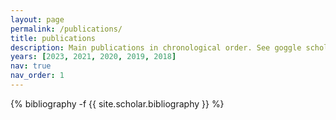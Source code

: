 ```yaml
---
layout: page
permalink: /publications/
title: publications
description: Main publications in chronological order. See goggle scholar for all the publications.
years: [2023, 2021, 2020, 2019, 2018]
nav: true
nav_order: 1
---
```

<!-- _pages/publications.md -->
<div class="publications">

{% bibliography -f {{ site.scholar.bibliography }} %}

</div>
